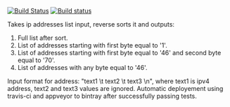 [![Build Status](https://travis-ci.com/AlexeyYa/otus_dz02.svg?branch=master)](https://travis-ci.com/AlexeyYa/otus_dz02)
[![Build status](https://ci.appveyor.com/api/projects/status/xyag5xc3m6i7m0if?svg=true)](https://ci.appveyor.com/project/AlexeyYa/otus-dz02)

Takes ip addresses list input, reverse sorts it and outputs:
1. Full list after sort.
2. List of addresses starting with first byte equal to '1'.
3. List of addresses starting with first byte equal to '46' and second byte equal to '70'.
4. List of addresses with any byte equal to '46'.

Input format for address: "text1 \t text2 \t text3 \n", where text1 is ipv4 address, text2 and text3 values are ignored.
Automatic deployement using travis-ci and appveyor to bintray after successfully passing tests.